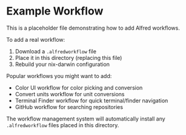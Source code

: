 # Example Workflow

This is a placeholder file demonstrating how to add Alfred workflows.

To add a real workflow:

1. Download a `.alfredworkflow` file
2. Place it in this directory (replacing this file)
3. Rebuild your nix-darwin configuration

Popular workflows you might want to add:

- Color UI workflow for color picking and conversion
- Convert units workflow for unit conversions
- Terminal Finder workflow for quick terminal/finder navigation
- GitHub workflow for searching repositories

The workflow management system will automatically install any `.alfredworkflow` files placed in this directory.

